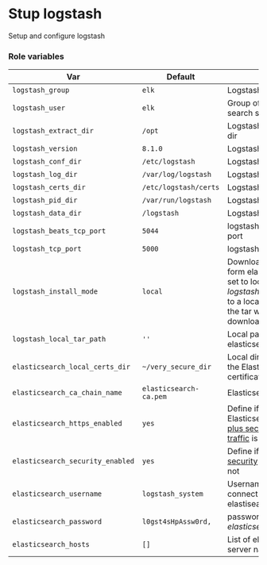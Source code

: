 # Stup logstash

Setup and configure logstash

### Role variables

| Var   | Default | Desc |
| ------- | ------- | ----------- |
| `logstash_group`               | `elk`       | Logstash system user  |
| `logstash_user`                | `elk`       | Group of the Logstash search system user  |
| `logstash_extract_dir`         | `/opt`       | Logstash search extract dir   |
| `logstash_version`             | `8.1.0`       | Logstash version  |
| `logstash_conf_dir`            | `/etc/logstash`       | Logstash data dir  |
| `logstash_log_dir`             | `/var/log/logstash`       | Logstash data dir  |
| `logstash_certs_dir`           | `/etc/logstash/certs`       | Logstash data dir  |
| `logstash_pid_dir`             | `/var/run/logstash`       | Logstash data dir  |
| `logstash_data_dir`            | `/logstash`       | Logstash data dir  |
| `logstash_beats_tcp_port`      | `5044`       | logstash beats tcp listen port  |
| `logstash_tcp_port`            | `5000`       | logstash  tcp listen port  |
| `logstash_install_mode`        | `local`       | Download Logstash tar form elastic website. If set to local set *logstash_local_tar_path*  to a local path where the tar was previously downloaded  |
| `logstash_local_tar_path`          | `''`       | Local path Logstash the elasticsearch tar  |
| `elasticsearch_local_certs_dir`  | `~/very_secure_dir`       | Local directory where the Elasticsearch certificates are stored  |
| `elasticsearch_ca_chain_name`          | `elasticsearch-ca.pem`       | Elasticsearch CA name  |
| `elasticsearch_https_enabled`    | `yes`       | Define if the Elasticsearch security [plus secured HTTPS traffic](https://www.elastic.co/guide/en/elasticsearch/reference/current/security-basic-setup-https.html) is enabled or not  |
| `elasticsearch_security_enabled`    | `yes`       | Define if [Elasticsearch security](https://www.elastic.co/guide/en/elasticsearch/reference/current/secure-cluster.html) is enabled or not |
| `elasticsearch_username`         | `logstash_system`       | Username used to connect to the elastisearch servers  |
| `elasticsearch_password`         | `l0gst4sHpAssw0rd,`       | password of the *elasticsearch_username*  |
| `elasticsearch_hosts`            | `[]`       | List of elasticsearch server names  |
